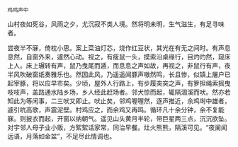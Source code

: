     鸡鸣声中 

   山村夜如死谷，风雨之夕，尤沉寂不类人境。然将明未明，生气滋生，有足寻味者。

   尝夜半不寐，倚枕小思。案上菜油灯芯，烧作红豆状，其光在有无之间时。有声息息然，自窗外来，遽然心动。视之，有瘦鼠一头，摸索沿桌缘行，目灼灼然，窥床上人。床上辗转有声，鼠乃曳尾而遁，而息息之声如故，再视之，非鼠行有声，夜半风吹破窗纸奏雅乐也。然因此风，乃遥遥闻豚声嗷然鸣，长且惨，似镇上屠户已起宰豚，将以应早市矣。少顷，屋外人行路上，有步履突突之声，有箩担绳索摇曳吱吱声，盖路通水陆乡场，乡人经此赶场者。邻犬惊而起，辄隔涸溪而吠。然亦若知此为等闲事，二三吠又即止。吠止矣，邻鸡喔喔然，逐声推近，余鸡埘中雄者，遽引吭高歌，声震泥壁。村鸡应之，而余鸡又再鸣。循环凡十余分钟，余不复能寐。则披衣而起，开窗以纳朝气。遥见山头黄月半轮，带巨星两三点，沉沉欲坠。对宇邻人母子业小贩，方絮絮话家常，同治早餐。灶火熊熊，隔溪可见。“夜阑闻远语，月落如金盆”，不足尽此情调也。

